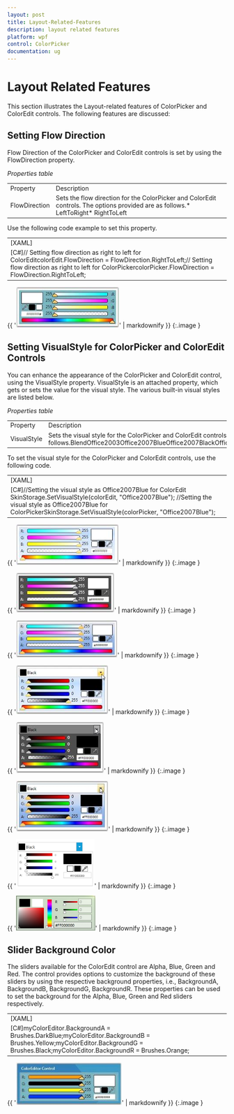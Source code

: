 ```yaml
---
layout: post
title: Layout-Related-Features
description: layout related features
platform: wpf
control: ColorPicker
documentation: ug
---
```


# Layout Related Features

This section illustrates the Layout-related features of ColorPicker and ColorEdit controls. The following features are discussed:

## Setting Flow Direction

Flow Direction of the ColorPicker and ColorEdit controls is set by using the FlowDirection property.



_Properties table_

<table>
<tr>
<td>
Property</td><td>
Description</td></tr>
<tr>
<td>
FlowDirection</td><td>
Sets the flow direction for the ColorPicker and ColorEdit controls. The options provided are as follows.* LeftToRight* RightToLeft</td></tr>
</table>



Use the following code example to set this property.

<table>
<tr>
<td>
[XAML]<!-- Adding ColorPicker --><syncfusion:ColorPicker FlowDirection="RightToLeft" Name="colorPicker"/><!-- Adding ColorEdit --><syncfusion:ColorEdit FlowDirection="RightToLeft" Name="colorEdit"/></td></tr>
<tr>
<td>
[C#]// Setting flow direction as right to left for ColorEditcolorEdit.FlowDirection = FlowDirection.RightToLeft;// Setting flow direction as right to left for ColorPickercolorPicker.FlowDirection = FlowDirection.RightToLeft;</td></tr>
</table>


{{ '![](Layout-Related-Features_images/Layout-Related-Features_img1.jpeg)' | markdownify }}
{:.image }




## Setting VisualStyle for ColorPicker and ColorEdit Controls  

You can enhance the appearance of the ColorPicker and ColorEdit control, using the VisualStyle property. VisualStyle is an attached property, which gets or sets the value for the visual style. The various built-in visual styles are listed below.

_Properties table_

<table>
<tr>
<td>
Property</td><td>
Description</td></tr>
<tr>
<td>
VisualStyle</td><td>
Sets the visual style for the ColorPicker and ColorEdit controls. The options provided are as follows.BlendOffice2003Office2007BlueOffice2007BlackOffice2007SilverShinyBlueShinyRedSyncOrangeVS2010MetroTransparent</td></tr>
</table>


To set the visual style for the ColorPicker and ColorEdit controls, use the following code.

<table>
<tr>
<td>
[XAML]<!-- Adding ColorPicker --><syncfusion:ColorPicker  syncfusion:SkinStorage.VisualStyle="Office2003" Name="colorPicker"/><!-- Adding ColorEdit --><syncfusion:ColorEdit syncfusion:SkinStorage.VisualStyle="Office2007Blue" Name="colorEdit"/></td></tr>
<tr>
<td>
[C#]//Setting the visual style as Office2007Blue for ColorEdit SkinStorage.SetVisualStyle(colorEdit, "Office2007Blue");  //Setting the visual style as Office2007Blue  for ColorPickerSkinStorage.SetVisualStyle(colorPicker, "Office2007Blue");  </td></tr>
</table>




{{ '![](Layout-Related-Features_images/Layout-Related-Features_img2.jpeg)' | markdownify }}
{:.image }




{{ '![](Layout-Related-Features_images/Layout-Related-Features_img3.jpeg)' | markdownify }}
{:.image }




{{ '![](Layout-Related-Features_images/Layout-Related-Features_img4.jpeg)' | markdownify }}
{:.image }




{{ '![](Layout-Related-Features_images/Layout-Related-Features_img5.jpeg)' | markdownify }}
{:.image }




{{ '![](Layout-Related-Features_images/Layout-Related-Features_img6.jpeg)' | markdownify }}
{:.image }




{{ '![](Layout-Related-Features_images/Layout-Related-Features_img7.jpeg)' | markdownify }}
{:.image }




{{ '![](Layout-Related-Features_images/Layout-Related-Features_img8.png)' | markdownify }}
{:.image }




{{ '![](Layout-Related-Features_images/Layout-Related-Features_img9.png)' | markdownify }}
{:.image }


## Slider Background Color

The sliders available for the ColorEdit control are Alpha, Blue, Green and Red. The control provides options to customize the background of these sliders by using the respective background properties, i.e., BackgroundA, BackgroundB, BackgroundG, BackgroundR. These properties can be used to set the background for the Alpha, Blue, Green and Red sliders respectively.

<table>
<tr>
<td>
[XAML]<Tools:ColorEdit Name="myColorEditor" BackgroundA="DarkBlue" BackgroundB="Yellow" BackgroundG="Black" BackgroundR="Orange"/></td></tr>
<tr>
<td>
[C#]myColorEditor.BackgroundA = Brushes.DarkBlue;myColorEditor.BackgroundB = Brushes.Yellow;myColorEditor.BackgroundG = Brushes.Black;myColorEditor.BackgroundR = Brushes.Orange;</td></tr>
</table>




{{ '![](Layout-Related-Features_images/Layout-Related-Features_img10.jpeg)' | markdownify }}
{:.image }




